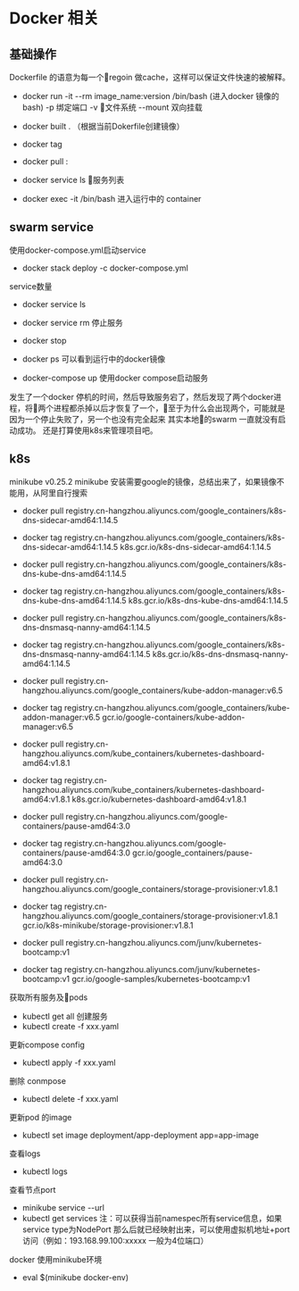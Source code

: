 # Docker 相关
## 基础操作
Dockerfile 的语意为每一个regoin 做cache，这样可以保证文件快速的被解释。

 - docker run -it --rm image_name:version /bin/bash (进入docker 镜像的bash)
    -p 绑定端口
    -v 文件系统
    --mount 双向挂载
 - docker built . （根据当前Dokerfile创建镜像）
 
 - docker tag 
 
 - docker pull <source>:<tag>

 - docker service ls 服务列表

 - docker exec -it <containter id> /bin/bash 进入运行中的 container 
## swarm service
使用docker-compose.yml启动service

 - docker stack deploy -c docker-compose.yml <service name>
 
service数量
 - docker service ls

 - docker service rm <service name> 停止服务

 - docker stop <service>

 - docker ps 可以看到运行中的docker镜像

 - docker-compose up 使用docker compose启动服务

 发生了一个docker 停机的时间，然后导致服务宕了，然后发现了两个docker进程，将两个进程都杀掉以后才恢复了一个，至于为什么会出现两个，可能就是因为一个停止失败了，另一个也没有完全起来
其实本地的swarm 一直就没有启动成功。
还是打算使用k8s来管理项目吧。

## k8s
minikube v0.25.2
minikube 安装需要google的镜像，总结出来了，如果镜像不能用，从阿里自行搜索
 -  docker pull registry.cn-hangzhou.aliyuncs.com/google_containers/k8s-dns-sidecar-amd64:1.14.5
 -  docker tag registry.cn-hangzhou.aliyuncs.com/google_containers/k8s-dns-sidecar-amd64:1.14.5 k8s.gcr.io/k8s-dns-sidecar-amd64:1.14.5
 
 -  docker pull registry.cn-hangzhou.aliyuncs.com/google_containers/k8s-dns-kube-dns-amd64:1.14.5
 -  docker tag registry.cn-hangzhou.aliyuncs.com/google_containers/k8s-dns-kube-dns-amd64:1.14.5 k8s.gcr.io/k8s-dns-kube-dns-amd64:1.14.5

 -  docker pull registry.cn-hangzhou.aliyuncs.com/google_containers/k8s-dns-dnsmasq-nanny-amd64:1.14.5
 -  docker tag registry.cn-hangzhou.aliyuncs.com/google_containers/k8s-dns-dnsmasq-nanny-amd64:1.14.5 k8s.gcr.io/k8s-dns-dnsmasq-nanny-amd64:1.14.5

 -  docker pull registry.cn-hangzhou.aliyuncs.com/google_containers/kube-addon-manager:v6.5
 -  docker tag registry.cn-hangzhou.aliyuncs.com/google_containers/kube-addon-manager:v6.5 gcr.io/google-containers/kube-addon-manager:v6.5

 -  docker pull registry.cn-hangzhou.aliyuncs.com/kube_containers/kubernetes-dashboard-amd64:v1.8.1
 -  docker tag registry.cn-hangzhou.aliyuncs.com/kube_containers/kubernetes-dashboard-amd64:v1.8.1 k8s.gcr.io/kubernetes-dashboard-amd64:v1.8.1

 -  docker pull registry.cn-hangzhou.aliyuncs.com/google-containers/pause-amd64:3.0
 -  docker tag registry.cn-hangzhou.aliyuncs.com/google-containers/pause-amd64:3.0 gcr.io/google_containers/pause-amd64:3.0
 -  docker pull registry.cn-hangzhou.aliyuncs.com/google_containers/storage-provisioner:v1.8.1
 -  docker tag registry.cn-hangzhou.aliyuncs.com/google_containers/storage-provisioner:v1.8.1 gcr.io/k8s-minikube/storage-provisioner:v1.8.1

 - docker pull registry.cn-hangzhou.aliyuncs.com/junv/kubernetes-bootcamp:v1 
 - docker tag registry.cn-hangzhou.aliyuncs.com/junv/kubernetes-bootcamp:v1 gcr.io/google-samples/kubernetes-bootcamp:v1

获取所有服务及pods
 - kubectl get all
创建服务
 - kubectl create -f xxx.yaml

更新compose config
- kubectl apply -f xxx.yaml

删除 conmpose
- kubectl delete -f xxx.yaml

更新pod 的image
- kubectl set image deployment/app-deployment app=app-image

查看logs
- kubectl logs <deployment-instance>

查看节点port
- minikube service <service-name> --url
- kubectl get services 注：可以获得当前namespec所有service信息，如果 service type为NodePort 那么后就已经映射出来，可以使用虚拟机地址+port访问（例如：193.168.99.100:xxxxx 一般为4位端口）

docker 使用minikube环境
- eval $(minikube docker-env) 